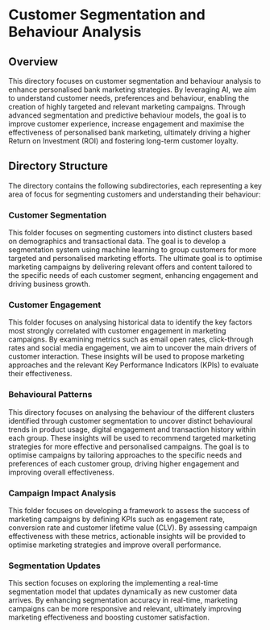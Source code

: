 # Customer Segmentation and Behaviour Analysis

## Overview
This directory focuses on customer segmentation and behaviour analysis to enhance personalised bank marketing strategies. By leveraging AI, we aim to understand customer needs, preferences and behaviour, enabling the creation of highly targeted and relevant marketing campaigns. Through advanced segmentation and predictive behaviour models, the goal is to improve customer experience, increase engagement and maximise the effectiveness of personalised bank marketing, ultimately driving a higher Return on Investment (ROI) and fostering long-term customer loyalty.

## Directory Structure
The directory contains the following subdirectories, each representing a key area of focus for segmenting customers and understanding their behaviour:

### Customer Segmentation
This folder focuses on segmenting customers into distinct clusters based on demographics and transactional data. The goal is to develop a segmentation system using machine learning to group customers for more targeted and personalised marketing efforts. The ultimate goal is to optimise marketing campaigns by delivering relevant offers and content tailored to the specific needs of each customer segment, enhancing engagement and driving business growth.

### Customer Engagement
This folder focuses on analysing historical data to identify the key factors most strongly correlated with customer engagement in marketing campaigns. By examining metrics such as email open rates, click-through rates and social media engagement, we aim to uncover the main drivers of customer interaction. These insights will be used to propose marketing approaches and the relevant Key Performance Indicators (KPIs) to evaluate their effectiveness.

### Behavioural Patterns
This directory focuses on analysing the behaviour of the different clusters identified through customer segmentation to uncover distinct behavioural trends in product usage, digital engagement and transaction history within each group. These insights will be used to recommend targeted marketing strategies for more effective and personalised campaigns. The goal is to optimise campaigns by tailoring approaches to the specific needs and preferences of each customer group, driving higher engagement and improving overall effectiveness.

### Campaign Impact Analysis
This folder focuses on developing a framework to assess the success of marketing campaigns by defining KPIs such as engagement rate, conversion rate and customer lifetime value (CLV). By assessing campaign effectiveness with these metrics, actionable insights will be provided to optimise marketing strategies and improve overall performance.

### Segmentation Updates
This section focuses on exploring the implementing a real-time segmentation model that updates dynamically as new customer data arrives. By enhancing segmentation accuracy in real-time, marketing campaigns can be more responsive and relevant, ultimately improving marketing effectiveness and boosting customer satisfaction.

